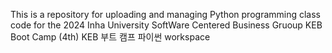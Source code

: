 This is a repository for uploading and managing Python programming class code
for the 2024 Inha University SoftWare Centered Business Gruoup KEB Boot Camp (4th)
KEB 부트 캠프 파이썬 workspace